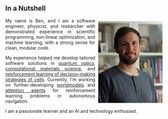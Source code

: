 ## In a Nutshell

<img style="float: right; width: 40%; padding: 10px;" src="img/portrait.png">

<p align="justify">
  My name is Ben, and I am a software engineer, physicist, and researcher with demonstrated experience in scientific programming, non-linear optimization, and  machine learning, with a strong sense for clean, modular code.
</p>

<p align="justify">
  My experience helped me develop tailored software solutions in 
  <a class="" target='blank' href="https://journals.aps.org/prl/abstract/10.1103/PhysRevLett.115.033601">quantum optics</a>, 
  <a class="" target='blank' href="https://pubs.acs.org/doi/abs/10.1021/acs.jctc.9b01251">computational materials science</a>, and
  <a class="" target='blank' href="https://www.pnas.org/content/118/19/e2019683118">reinforcement learning of decision-making strategies of cells</a>. 
  Currently, I'm working on further-developing 
  <a class="" target='blank' href="https://worldmodels.github.io/">worldmodels</a> and 
  <a class="" target='blank' href="https://attentionagent.github.io/">attention agents</a> for reinforcement learning problems in autonomous navigation.
</p>

<p align="justify">
  I am a passionate learner and an AI and technology enthusiast.
</p>
